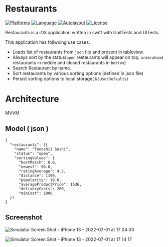 # Restaurants

[![Platforms](https://img.shields.io/badge/Platform-iOS-yellow.svg)]()
[![Language](https://img.shields.io/badge/Language-Swift_5.1-orange.svg)]()
[![Autolayout](https://img.shields.io/badge/Autolayout-Supported-blue.svg)]()
[![License](https://img.shields.io/badge/License-MIT-blue.svg)]()

Restaurants is a iOS application written in swift with UnitTests and UITests.

This application has follwoing use cases: 

- Loads list of restaurants from `json`  file and present in tableview.
- Always sort by the status(`open` restaurants will appear on top, `orderahead` restaurants  in middle and closed restaurants in `bottom`)
- Search Restaurant by name.
- Sort restaurants by various sorting options (defined in json file)
- Persist sorting options to local storage( `NSUserDefaults`)

# Architecture
MVVM

## Model ( json )
```
{
  "restaurants": [{
    "name": "Tanoshii Sushi",
    "status": "open",
    "sortingValues": {
      "bestMatch": 0.0,
      "newest": 96.0,
      "ratingAverage": 4.5,
      "distance": 1190,
      "popularity": 19.0,
      "averageProductPrice": 1536,
      "deliveryCosts": 200,
      "minCost": 1000
  }]
}
```

## Screenshot

![Simulator Screen Shot - iPhone 13 - 2022-07-01 at 17 04 03](https://user-images.githubusercontent.com/30017908/176920546-53452367-aeec-4591-b406-8a804b8bb4a7.png)

![Simulator Screen Shot - iPhone 13 - 2022-07-01 at 17 14 17](https://user-images.githubusercontent.com/30017908/176922067-f6df07d1-9a1c-4b4c-b745-56d0bf71ea56.png)


